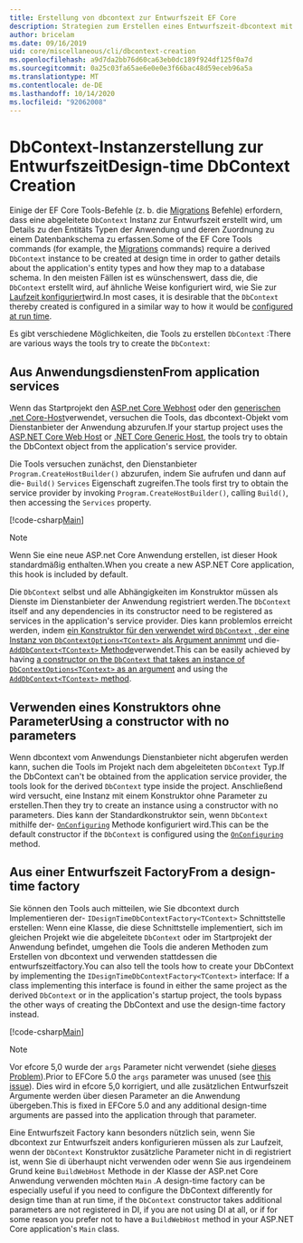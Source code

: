 ```yaml
---
title: Erstellung von dbcontext zur Entwurfszeit EF Core
description: Strategien zum Erstellen eines Entwurfszeit-dbcontext mit Entity Framework Core
author: bricelam
ms.date: 09/16/2019
uid: core/miscellaneous/cli/dbcontext-creation
ms.openlocfilehash: a9d7da2bb76d60ca63eb0dc189f924df125f0a7d
ms.sourcegitcommit: 0a25c03fa65ae6e0e0e3f66bac48d59eceb96a5a
ms.translationtype: MT
ms.contentlocale: de-DE
ms.lasthandoff: 10/14/2020
ms.locfileid: "92062008"
---
```

# <a name="design-time-dbcontext-creation"></a><span data-ttu-id="9eb9a-103">DbContext-Instanzerstellung zur Entwurfszeit</span><span class="sxs-lookup"><span data-stu-id="9eb9a-103">Design-time DbContext Creation</span></span>

<span data-ttu-id="9eb9a-104">Einige der EF Core Tools-Befehle (z. b. die [Migrations][1] Befehle) erfordern, dass eine abgeleitete `DbContext` Instanz zur Entwurfszeit erstellt wird, um Details zu den Entitäts Typen der Anwendung und deren Zuordnung zu einem Datenbankschema zu erfassen.</span><span class="sxs-lookup"><span data-stu-id="9eb9a-104">Some of the EF Core Tools commands (for example, the [Migrations][1] commands) require a derived `DbContext` instance to be created at design time in order to gather details about the application's entity types and how they map to a database schema.</span></span> <span data-ttu-id="9eb9a-105">In den meisten Fällen ist es wünschenswert, dass die, die `DbContext` erstellt wird, auf ähnliche Weise konfiguriert wird, wie Sie zur [Laufzeit konfiguriert][2]wird.</span><span class="sxs-lookup"><span data-stu-id="9eb9a-105">In most cases, it is desirable that the `DbContext` thereby created is configured in a similar way to how it would be [configured at run time][2].</span></span>

<span data-ttu-id="9eb9a-106">Es gibt verschiedene Möglichkeiten, die Tools zu erstellen `DbContext` :</span><span class="sxs-lookup"><span data-stu-id="9eb9a-106">There are various ways the tools try to create the `DbContext`:</span></span>

## <a name="from-application-services"></a><span data-ttu-id="9eb9a-107">Aus Anwendungsdiensten</span><span class="sxs-lookup"><span data-stu-id="9eb9a-107">From application services</span></span>

<span data-ttu-id="9eb9a-108">Wenn das Startprojekt den [ASP.net Core Webhost][3] oder den [generischen .net Core-Host][4]verwendet, versuchen die Tools, das dbcontext-Objekt vom Dienstanbieter der Anwendung abzurufen.</span><span class="sxs-lookup"><span data-stu-id="9eb9a-108">If your startup project uses the [ASP.NET Core Web Host][3] or [.NET Core Generic Host][4], the tools try to obtain the DbContext object from the application's service provider.</span></span>

<span data-ttu-id="9eb9a-109">Die Tools versuchen zunächst, den Dienstanbieter `Program.CreateHostBuilder()` abzurufen, indem Sie aufrufen und dann auf die- `Build()` `Services` Eigenschaft zugreifen.</span><span class="sxs-lookup"><span data-stu-id="9eb9a-109">The tools first try to obtain the service provider by invoking `Program.CreateHostBuilder()`, calling `Build()`, then accessing the `Services` property.</span></span>

[!code-csharp[Main](../../../../samples/core/Miscellaneous/CommandLine/ApplicationService.cs)]

> [!NOTE]
> <span data-ttu-id="9eb9a-110">Wenn Sie eine neue ASP.net Core Anwendung erstellen, ist dieser Hook standardmäßig enthalten.</span><span class="sxs-lookup"><span data-stu-id="9eb9a-110">When you create a new ASP.NET Core application, this hook is included by default.</span></span>

<span data-ttu-id="9eb9a-111">Die `DbContext` selbst und alle Abhängigkeiten im Konstruktor müssen als Dienste im Dienstanbieter der Anwendung registriert werden.</span><span class="sxs-lookup"><span data-stu-id="9eb9a-111">The `DbContext` itself and any dependencies in its constructor need to be registered as services in the application's service provider.</span></span> <span data-ttu-id="9eb9a-112">Dies kann problemlos erreicht werden, indem [ein Konstruktor für den verwendet wird `DbContext` , der eine Instanz von `DbContextOptions<TContext>` als Argument annimmt][5] und die- [ `AddDbContext<TContext>` Methode][6]verwendet.</span><span class="sxs-lookup"><span data-stu-id="9eb9a-112">This can be easily achieved by having [a constructor on the `DbContext` that takes an instance of `DbContextOptions<TContext>` as an argument][5] and using the [`AddDbContext<TContext>` method][6].</span></span>

## <a name="using-a-constructor-with-no-parameters"></a><span data-ttu-id="9eb9a-113">Verwenden eines Konstruktors ohne Parameter</span><span class="sxs-lookup"><span data-stu-id="9eb9a-113">Using a constructor with no parameters</span></span>

<span data-ttu-id="9eb9a-114">Wenn dbcontext vom Anwendungs Dienstanbieter nicht abgerufen werden kann, suchen die Tools im Projekt nach dem abgeleiteten `DbContext` Typ.</span><span class="sxs-lookup"><span data-stu-id="9eb9a-114">If the DbContext can't be obtained from the application service provider, the tools look for the derived `DbContext` type inside the project.</span></span> <span data-ttu-id="9eb9a-115">Anschließend wird versucht, eine Instanz mit einem Konstruktor ohne Parameter zu erstellen.</span><span class="sxs-lookup"><span data-stu-id="9eb9a-115">Then they try to create an instance using a constructor with no parameters.</span></span> <span data-ttu-id="9eb9a-116">Dies kann der Standardkonstruktor sein, wenn `DbContext` mithilfe der- [`OnConfiguring`][7] Methode konfiguriert wird.</span><span class="sxs-lookup"><span data-stu-id="9eb9a-116">This can be the default constructor if the `DbContext` is configured using the [`OnConfiguring`][7] method.</span></span>

## <a name="from-a-design-time-factory"></a><span data-ttu-id="9eb9a-117">Aus einer Entwurfszeit Factory</span><span class="sxs-lookup"><span data-stu-id="9eb9a-117">From a design-time factory</span></span>

<span data-ttu-id="9eb9a-118">Sie können den Tools auch mitteilen, wie Sie dbcontext durch Implementieren der- `IDesignTimeDbContextFactory<TContext>` Schnittstelle erstellen: Wenn eine Klasse, die diese Schnittstelle implementiert, sich im gleichen Projekt wie die abgeleitete `DbContext` oder im Startprojekt der Anwendung befindet, umgehen die Tools die anderen Methoden zum Erstellen von dbcontext und verwenden stattdessen die entwurfszeitfactory.</span><span class="sxs-lookup"><span data-stu-id="9eb9a-118">You can also tell the tools how to create your DbContext by implementing the `IDesignTimeDbContextFactory<TContext>` interface: If a class implementing this interface is found in either the same project as the derived `DbContext` or in the application's startup project, the tools bypass the other ways of creating the DbContext and use the design-time factory instead.</span></span>

[!code-csharp[Main](../../../../samples/core/Miscellaneous/CommandLine/BloggingContextFactory.cs)]

> [!NOTE]
> <span data-ttu-id="9eb9a-119">Vor efcore 5,0 wurde der `args` Parameter nicht verwendet (siehe [dieses Problem][8]).</span><span class="sxs-lookup"><span data-stu-id="9eb9a-119">Prior to EFCore 5.0 the `args` parameter was unused (see [this issue][8]).</span></span>
> <span data-ttu-id="9eb9a-120">Dies wird in efcore 5,0 korrigiert, und alle zusätzlichen Entwurfszeit Argumente werden über diesen Parameter an die Anwendung übergeben.</span><span class="sxs-lookup"><span data-stu-id="9eb9a-120">This is fixed in EFCore 5.0 and any additional design-time arguments are passed into the application through that parameter.</span></span>

<span data-ttu-id="9eb9a-121">Eine Entwurfszeit Factory kann besonders nützlich sein, wenn Sie dbcontext zur Entwurfszeit anders konfigurieren müssen als zur Laufzeit, wenn der `DbContext` Konstruktor zusätzliche Parameter nicht in di registriert ist, wenn Sie di überhaupt nicht verwenden oder wenn Sie aus irgendeinem Grund keine `BuildWebHost` Methode in der Klasse der ASP.net Core Anwendung verwenden möchten `Main` .</span><span class="sxs-lookup"><span data-stu-id="9eb9a-121">A design-time factory can be especially useful if you need to configure the DbContext differently for design time than at run time, if the `DbContext` constructor takes additional parameters are not registered in DI, if you are not using DI at all, or if for some reason you prefer not to have a `BuildWebHost` method in your ASP.NET Core application's `Main` class.</span></span>

  [1]: xref:core/managing-schemas/migrations/index
  [2]: xref:core/miscellaneous/configuring-dbcontext
  [3]: /aspnet/core/fundamentals/host/web-host
  [4]: /aspnet/core/fundamentals/host/generic-host
  [5]: xref:core/miscellaneous/configuring-dbcontext#constructor-argument
  [6]: xref:core/miscellaneous/configuring-dbcontext#using-dbcontext-with-dependency-injection
  [7]: xref:core/miscellaneous/configuring-dbcontext#onconfiguring
  [8]: https://github.com/aspnet/EntityFrameworkCore/issues/8332
